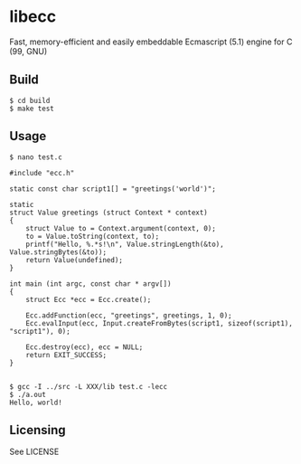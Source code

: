 
libecc
======

Fast, memory-efficient and easily embeddable Ecmascript (5.1) engine for C (99, GNU)

Build
-----

	$ cd build
	$ make test

Usage
-----

	$ nano test.c
	
	#include "ecc.h"
	
	static const char script1[] = "greetings('world')";
	
	static
	struct Value greetings (struct Context * context)
	{
		struct Value to = Context.argument(context, 0);
		to = Value.toString(context, to);
		printf("Hello, %.*s!\n", Value.stringLength(&to), Value.stringBytes(&to));
		return Value(undefined);
	}
	
	int main (int argc, const char * argv[])
	{
		struct Ecc *ecc = Ecc.create();
		
		Ecc.addFunction(ecc, "greetings", greetings, 1, 0);
		Ecc.evalInput(ecc, Input.createFromBytes(script1, sizeof(script1), "script1"), 0);
		
		Ecc.destroy(ecc), ecc = NULL;
		return EXIT_SUCCESS;
	}


	$ gcc -I ../src -L XXX/lib test.c -lecc
	$ ./a.out
	Hello, world!

Licensing
---------

See LICENSE

